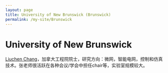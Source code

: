 ```yaml
---
layout: page
title: University of New Brunswick (Brunswick)
permalink: /my-site/Brunswick
---
```

# University of New Brunswick

[Liuchen Chang](https://www.unb.ca/smartgrid/about/)，加拿大工程院院士，研究方向：微网，智能电网，控制和仿真技术。张老师很活跃在各种会议/学会中担任chair等，实验室规模较大。
